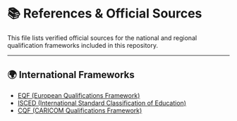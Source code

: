 # 📚 References & Official Sources

This file lists verified official sources for the national and regional qualification frameworks included in this repository.

---

## 🌍 International Frameworks

- [EQF (European Qualifications Framework)](https://esco.ec.europa.eu/en/about-esco/escopedia/escopedia/european-qualifications-framework-eqf)
- [ISCED (International Standard Classification of Education)](https://uis.unesco.org/en/topic/international-standard-classification-education-isced)
- [CQF (CARICOM Qualifications Framework)](https://caricom.org/wp-content/uploads/Final-CQF-for-Member-States.pdf)